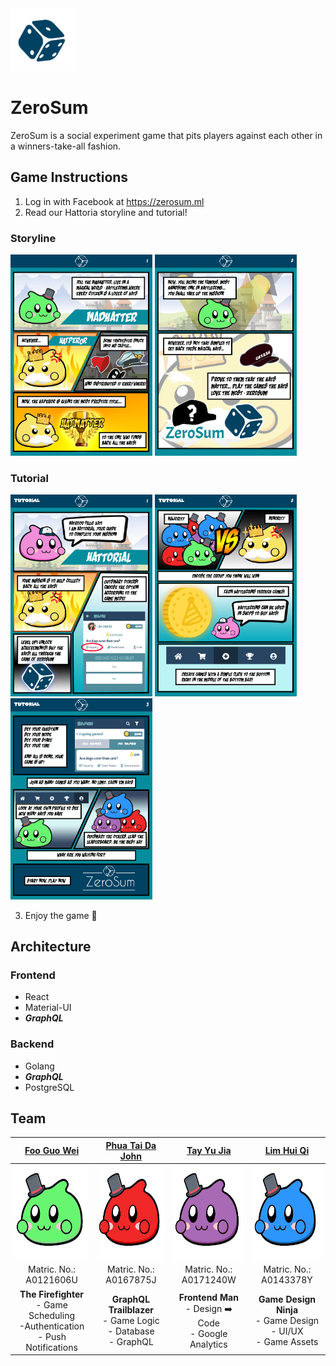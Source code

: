<img src="./frontend/public/images/dice-512.png" height="100" width="100">

# ZeroSum 

ZeroSum is a social experiment game that pits players against each other in a winners-take-all fashion. 

## Game Instructions

1. Log in with Facebook at https://zerosum.ml
2. Read our Hattoria storyline and tutorial! 

### Storyline

<p>
<img src="./docs/story-1.png" width="45%">
<img src="./docs/story-2.png" width="45%">
</p>

### Tutorial

<p>
<img src="./docs/tutorial-1.png" width="45%">
<img src="./docs/tutorial-2.png" width="45%">
<img src="./docs/tutorial-3.png" width="45%">
</p>

3. Enjoy the game 🎲

## Architecture

### Frontend

- React
- Material-UI
- **_GraphQL_**

### Backend

- Golang
- **_GraphQL_**
- PostgreSQL

## Team

| [Foo Guo Wei](https://github.com/tomforge) | [Phua Tai Da John](https://github.com/JayPeeTeeDee) | [Tay Yu Jia](https://github.com/yujiatay) | [Lim Hui Qi](https://github.com/LuMiN0uSaRc) |
| :---: |:---:| :---:| :---:|
| <img src="./docs/madhatter-1.png" height="150" width="150"> | <img src="./docs/madhatter-2.png" height="150" width="150"> | <img src="./docs/madhatter-3.png" height="150" width="150">  | <img src="./docs/madhatter-4.png" height="150" width="150">  |
| Matric. No.: A0121606U | Matric. No.: A0167875J | Matric. No.: A0171240W | Matric. No.: A0143378Y |
| **The Firefighter**<br> - Game Scheduling <br> -Authentication <br> - Push Notifications <br>| **GraphQL Trailblazer**<br> - Game Logic<br> - Database<br> - GraphQL<br>| **Frontend Man**<br> - Design ➡️ Code<br> - Google Analytics<br> | **Game Design Ninja**<br> - Game Design<br> - UI/UX <br> - Game Assets<br>|
